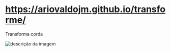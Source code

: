 # https://ariovaldojm.github.io/transforme/
Transforma corda

![descrição da imagem](./images/image_1.jpg)
